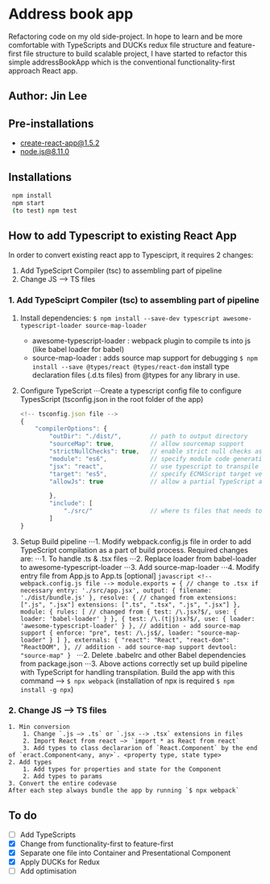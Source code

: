# Address book app
Refactoring code on my old side-project.
In hope to learn and be more comfortable with TypeScripts and DUCKs redux file structure and feature-first file structure to build scalable project, I have started to refactor this simple addressBookApp which is the conventional functionality-first approach React app.

## Author: Jin Lee

## Pre-installations

-   create-react-app@1.5.2
-   node.js@8.11.0

## Installations

```bash
 npm install
 npm start
 (to test) npm test
```

## How to add Typescript to existing React App
In order to convert existing react app to Typesciprt, it requires 2 changes:
 1. Add TypeSciprt Compiler (tsc) to assembling part of pipeline
 2. Change JS --> TS files

### 1. Add TypeSciprt Compiler (tsc) to assembling part of pipeline
1. Install dependencies:
   `$ npm install --save-dev typescript awesome-typescript-loader source-map-loader`
     - awesome-typescript-loader : webpack plugin to compile ts into js (like babel loader for babel)
     - source-map-loader : adds source map support for debugging
   `$ npm install --save @types/react @types/react-dom`
   install type declaration files (.d.ts files) from @types for any library in use.

2. Configure TypeScript
    ⋅⋅⋅Create a typescript config file to configure TypesScript (tsconfig.json in the root folder of the app)
    ```javascript
    <!-- tsconfig.json file -->
    {
        "compilerOptions": {
            "outDir": "./dist/",        // path to output directory
            "sourceMap": true,          // allow sourcemap support
            "strictNullChecks": true,   // enable strict null checks as a best practice
            "module": "es6",            // specify module code generation
            "jsx": "react",             // use typescript to transpile jsx to js
            "target": "es5",            // specify ECMAScript target version
            "allowJs": true             // allow a partial TypeScript and JavaScript codebase

            },
            "include": [
                "./src/"                // where ts files that needs to be compiled to js reside
            ]
    }
    ```

3. Setup Build pipeline
        ⋅⋅⋅1. Modify webpack.config.js file in order to add TypeScript compilation as a part of build process. Required changes are:
            ⋅⋅⋅1. To handle .ts & .tsx files
            ⋅⋅⋅2. Replace loader from babel-loader to awesome-typescript-loader
            ⋅⋅⋅3. Add source-map-loader
            ⋅⋅⋅4. Modify entry file from App.js to App.ts [optional]
            ```javascript
               <!-- webpack.config.js file -->
               module.exports = {
                    // change to .tsx if necessary
                    entry: './src/app.jsx',
                    output: {
                        filename: './dist/bundle.js'
                    },
                    resolve: {
                        // changed from extensions: [".js", ".jsx"]
                        extensions: [".ts", ".tsx", ".js", ".jsx"]
                    },
                    module: {
                        rules: [
                        // changed from { test: /\.jsx?$/, use: { loader: 'babel-loader' } },
                        { test: /\.(t|j)sx?$/, use: { loader: 'awesome-typescript-loader' } },
                        // addition - add source-map support
                        { enforce: "pre", test: /\.js$/, loader: "source-map-loader" }
                        ]
                    },
                    externals: {
                        "react": "React",
                        "react-dom": "ReactDOM",
                    },
                    // addition - add source-map support
                    devtool: "source-map"
                }
            ```
        ⋅⋅⋅2. Delete .babelrc and other Babel dependencies from package.json
        ⋅⋅⋅3. Above actions correctly set up build pipeline with TypeScript for handling transpilation. Build the app with this command --> `$ npx webpack` (installation of npx is required `$ npm install -g npx`)
### 2. Change JS --> TS files
    1. Min conversion
        1. Change `.js —> .ts` or `.jsx --> .tsx` extensions in files
        2. Import React from react —> `import * as React from react`
        3. Add types to class declararion of `React.Component` by the end of `eract.Component<any, any>`. <property type, state type>      
    2. Add types
        1. Add types for properties and state for the Component
        2. Add types to params
    3. Convert the entire codevase
    After each step always bundle the app by running `$ npx webpack`



## To do
- [ ] Add TypeScripts
- [x] Change from functionality-first to feature-first
- [x] Separate one file into Container and Presentational Component
- [x] Apply DUCKs for Redux
- [ ] Add optimisation
